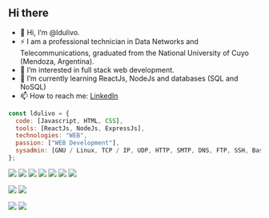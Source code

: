 ## Hi there

- 👋 Hi, I’m @ldulivo.
- ⚡ I am a professional technician in Data Networks and Telecommunications, graduated from the National University of Cuyo (Mendoza, Argentina).
- 👀 I’m interested in full stack web development.
- 🌱 I’m currently learning ReactJs, NodeJs and databases (SQL and NoSQL)
- 📫 How to reach me: [LinkedIn](https://www.linkedin.com/in/ldulivo)

```js
const ldulivo = {
  code: [Javascript, HTML, CSS],
  tools: [ReactJs, NodeJs, ExpressJs],
  technologies: "WEB",
  passion: ["WEB Development"],
  sysadmin: [GNU / Linux, TCP / IP, UDP, HTTP, SMTP, DNS, FTP, SSH, Bash],
};
```

![](https://ldulivo.github.io/ldulivo/img/icons/icons8-nodejs-48.png)
![](https://ldulivo.github.io/ldulivo/img/icons/icons8-react-native-48.png)
![](https://ldulivo.github.io/ldulivo/img/icons/icons8-javascript-48.png)
![](https://ldulivo.github.io/ldulivo/img/icons/icons8-html-5-48.png)
![](https://ldulivo.github.io/ldulivo/img/icons/icons8-css3-48.png)
![](https://ldulivo.github.io/ldulivo/img/icons/icons8-sass-48.png)
![](https://ldulivo.github.io/ldulivo/img/icons/icons8-bootstrap-48.png)

![](https://ldulivo.github.io/ldulivo/img/icons/icons8-git-48.png)
![](https://ldulivo.github.io/ldulivo/img/icons/icons8-github-48.png)

![](https://ldulivo.github.io/ldulivo/img/icons/icons8-mysql-logo-48.png)
![](https://ldulivo.github.io/ldulivo/img/icons/icons8-mongodb-48.png)
